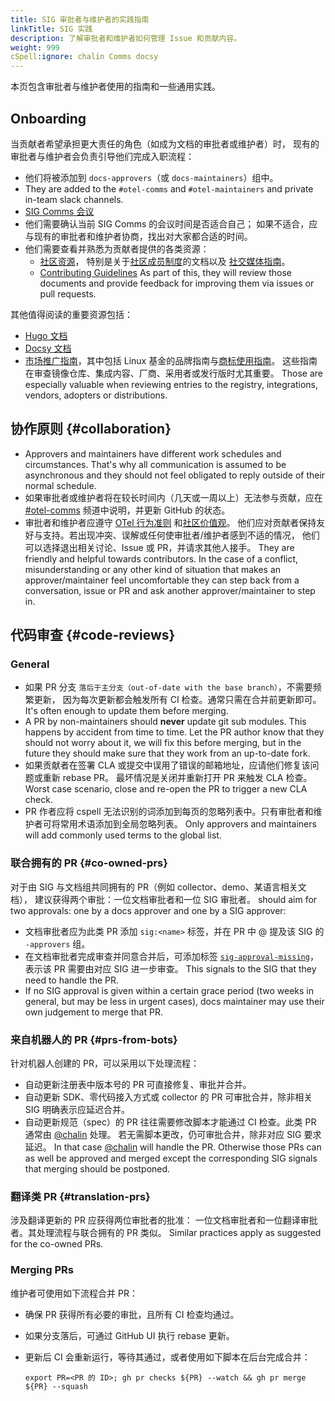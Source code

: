 ```yaml
---
title: SIG 审批者与维护者的实践指南
linkTitle: SIG 实践
description: 了解审批者和维护者如何管理 Issue 和贡献内容。
weight: 999
cSpell:ignore: chalin Comms docsy
---
```


本页包含审批者与维护者使用的指南和一些通用实践。

## Onboarding

当贡献者希望承担更大责任的角色（如成为文档的审批者或维护者）时，
现有的审批者与维护者会负责引导他们完成入职流程：

- 他们将被添加到 `docs-approvers`（或 `docs-maintainers`）组中。
- They are added to the `#otel-comms` and `#otel-maintainers` and private
  in-team slack channels.
- [SIG Comms 会议](https://groups.google.com/a/opentelemetry.io/g/calendar-comms)
- 他们需要确认当前 SIG Comms 的会议时间是否适合自己；
  如果不适合，应与现有的审批者和维护者协商，找出对大家都合适的时间。
- 他们需要查看并熟悉为贡献者提供的各类资源：
  - [社区资源](https://github.com/open-telemetry/community/)，
    特别是关于[社区成员制度](https://github.com/open-telemetry/community/blob/main/community-membership.md)的文档以及
    [社交媒体指南](https://github.com/open-telemetry/community/blob/main/social-media-guide.md)。
  - [Contributing Guidelines](/docs/contributing) As part of this, they will
    review those documents and provide feedback for improving them via issues or
    pull requests.

其他值得阅读的重要资源包括：

- [Hugo 文档](https://gohugo.io/documentation/)
- [Docsy 文档](https://www.docsy.dev/docs/)
- [市场推广指南](/community/marketing-guidelines/)，其中包括
  Linux 基金的品牌指南与[商标使用指南](https://www.linuxfoundation.org/legal/trademark-usage)。
  这些指南在审查镜像仓库、集成内容、厂商、采用者或发行版时尤其重要。
  Those are especially valuable when reviewing entries to the registry,
  integrations, vendors, adopters or distributions.

## 协作原则 {#collaboration}

- Approvers and maintainers have different work schedules and circumstances.
  That's why all communication is assumed to be asynchronous and they should not
  feel obligated to reply outside of their normal schedule.
- 如果审批者或维护者将在较长时间内（几天或一周以上）无法参与贡献，应在
  [#otel-comms](https://cloud-native.slack.com/archives/C02UN96HZH6)
  频道中说明，并更新 GitHub 的状态。
- 审批者和维护者应遵守
  [OTel 行为准则](https://github.com/open-telemetry/community/?tab=coc-ov-file#opentelemetry-community-code-of-conduct)
  和[社区价值观](/community/mission/#community-values)。
  他们应对贡献者保持友好与支持。若出现冲突、误解或任何使审批者/维护者感到不适的情况，
  他们可以选择退出相关讨论、Issue 或 PR，并请求其他人接手。 They are
  friendly and helpful towards contributors. In the case of a conflict,
  misunderstanding or any other kind of situation that makes an
  approver/maintainer feel uncomfortable they can step back from a conversation,
  issue or PR and ask another approver/maintainer to step in.

## 代码审查 {#code-reviews}

### General

- 如果 PR 分支 `落后于主分支（out-of-date with the base branch）`，不需要频繁更新，
  因为每次更新都会触发所有 CI 检查。通常只需在合并前更新即可。
  It's often enough to update them before merging.
- A PR by non-maintainers should **never** update git sub modules. This happens
  by accident from time to time. Let the PR author know that they should not
  worry about it, we will fix this before merging, but in the future they should
  make sure that they work from an up-to-date fork.
- 如果贡献者在签署 CLA 或提交中误用了错误的邮箱地址，应请他们修复该问题或重新 rebase PR。
  最坏情况是关闭并重新打开 PR 来触发 CLA 检查。 Worst case scenario, close and re-open the PR to trigger a new
  CLA check.
- PR 作者应将 cspell 无法识别的词添加到每页的忽略列表中。只有审批者和维护者可将常用术语添加到全局忽略列表。 Only approvers and maintainers will add commonly used terms to the
  global list.

### 联合拥有的 PR {#co-owned-prs}

对于由 SIG 与文档组共同拥有的 PR（例如 collector、demo、某语言相关文档），
建议获得两个审批：一位文档审批者和一位 SIG 审批者。 should aim for two approvals: one by a docs approver and
one by a SIG approver:

- 文档审批者应为此类 PR 添加 `sig:<name>` 标签，并在 PR 中 @ 提及该 SIG 的 `-approvers` 组。
- 在文档审批者完成审查并同意合并后，可添加标签
  [`sig-approval-missing`](https://github.com/open-telemetry/opentelemetry.io/labels/sig-approval-missing)，
  表示该 PR 需要由对应 SIG 进一步审查。
  This signals to the SIG that they need to handle the PR.
- If no SIG approval is given within a certain grace period (two weeks in
  general, but may be less in urgent cases), docs maintainer may use their own
  judgement to merge that PR.

### 来自机器人的 PR {#prs-from-bots}

针对机器人创建的 PR，可以采用以下处理流程：

- 自动更新注册表中版本号的 PR 可直接修复、审批并合并。
- 自动更新 SDK、零代码接入方式或 collector 的 PR
  可审批合并，除非相关 SIG 明确表示应延迟合并。
- 自动更新规范（spec）的 PR 往往需要修改脚本才能通过 CI
  检查。此类 PR 通常由 [@chalin](https://github.com/chalin/) 处理。
  若无需脚本更改，仍可审批合并，除非对应 SIG 要求延迟。 In that case
  [@chalin](https://github.com/chalin/) will handle the PR. Otherwise those PRs
  can as well be approved and merged except the corresponding SIG signals that
  merging should be postponed.

### 翻译类 PR {#translation-prs}

涉及翻译更新的 PR 应获得两位审批者的批准：
一位文档审批者和一位翻译审批者。其处理流程与联合拥有的 PR 类似。 Similar practices apply as suggested
for the co-owned PRs.

### Merging PRs

维护者可使用如下流程合并 PR：

- 确保 PR 获得所有必要的审批，且所有 CI 检查均通过。
- 如果分支落后，可通过 GitHub UI 执行 rebase 更新。
- 更新后 CI 会重新运行，等待其通过，或者使用如下脚本在后台完成合并：

  ```shell
  export PR=<PR 的 ID>; gh pr checks ${PR} --watch && gh pr merge ${PR} --squash
  ```
